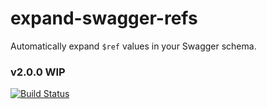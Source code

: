 # expand-swagger-refs
Automatically expand `$ref` values in your Swagger schema.

### v2.0.0 WIP

[![Build Status](https://travis-ci.org/duncanhall/expand-swagger-refs.svg?branch=2.0.0)](https://travis-ci.org/duncanhall/expand-swagger-refs)

